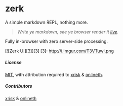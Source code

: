 # zerk
A simple markdown REPL, nothing more.

 > _Write ye markdown, see ye browser render it [live](https://zerk.herokuapp.com)._

Fully in-browser with zero server-side processing.

[![Zerk UI][3]][3]
[3]: http://i.imgur.com/T3VTuwl.png

##### License

[MIT](LICENSE), with attribution required to [xrisk](https://github.com/xrisk) & [onlineth](https://github.com/onlineth).

##### Contributors

[xrisk](https://github.com/xrisk) & [onlineth](https://github.com/onlineth)
